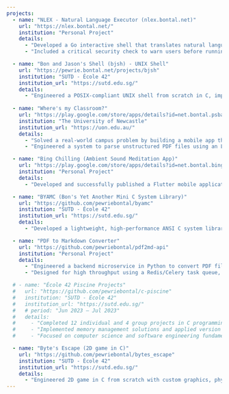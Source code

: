 ```yaml
---
projects:
  - name: "NLEX - Natural Language Executor (nlex.bontal.net)"
    url: "https://nlex.bontal.net/"
    institution: "Personal Project"
    details:
      - "Developed a Go interactive shell that translates natural language text into executable shell commands."
      - "Included a critical security check to warn users before running potentially destructive commands (eg. sudo rm -rf /* --no-preserve-root)."

  - name: "Bon and Jason's Shell (bjsh) - UNIX Shell"
    url: "https://pewrie.bontal.net/projects/bjsh"
    institution: "SUTD - École 42"
    institution_url: "https://sutd.edu.sg/"
    details:
      - "Engineered a POSIX-compliant UNIX shell from scratch in C, implementing the full command pipeline, I/O redirection, piping, signal handling, and job control; optimized for high reliability and performance via comprehensive testing and benchmarking."
      
  - name: "Where's my Classroom?"
    url: "https://play.google.com/store/apps/details?id=net.bontal.psba.whereismyclassroom"
    institution: "The University of Newcastle"
    institution_url: "https://uon.edu.au/"
    details:
      - "Solved a real-world campus problem by building a mobile app that replaced a confusing and inefficient timetable system of scattered PDFs and websites."
      - "Engineered a system to parse unstructured PDF files using an LLM, delivering a unified, real-time schedule with offline caching and push notifications."

  - name: "Bing Chilling (Ambient Sound Meditation App)"
    url: "https://play.google.com/store/apps/details?id=net.bontal.bingchilling"
    institution: "Personal Project"
    details:
      - "Developed and successfully published a Flutter mobile application delivering customizable ambient sounds with background audio playback, designed to aid relaxation and focus, utilizing Riverpod for state management."

  - name: "BYAMC (Bon's Yet Another Mini C System Library)"
    url: "https://github.com/pewriebontal/byamc"
    institution: "SUTD - École 42"
    institution_url: "https://sutd.edu.sg/"
    details:
      - "Developed a lightweight, high-performance ANSI C system library providing core functionalities (string manipulation, memory allocation, I/O, math, list operations), achieving an 8% performance improvement in bzero over standard libc."

  - name: "PDF to Markdown Converter"
    url: "https://github.com/pewriebontal/pdf2md-api"
    institution: "Personal Project"
    details:
      - "Engineered a backend microservice in Python to convert PDF files. Implemented hash-based caching to reduce redundant file processing by 90%."
      - "Designed for high throughput using a Redis/Celery task queue, achieving 3x the performance of synchronous methods."

  # - name: "École 42 Piscine Projects"
  #   url: "https://github.com/pewriebontal/c-piscine"
  #   institution: "SUTD - École 42"
  #   institution_url: "https://sutd.edu.sg/"
  #   # period: "Jun 2023 – Jul 2023"
  #   details:
  #     - "Completed 12 individual and 4 group projects in C programming, Linux system administration, and shell scripting during the intensive Piscine bootcamp"
  #     - "Implemented memory management solutions and applied version control with Git in a peer-evaluated environment."
  #     - "Focused on computer science and software engineering fundamentals through hands-on C programming challenges."

  - name: "Byte's Escape (2D game in C)"
    url: "https://github.com/pewriebontal/bytes_escape"
    institution: "SUTD - École 42"
    institution_url: "https://sutd.edu.sg/"
    details:
      - "Engineered 2D game in C from scratch with custom graphics, physics, and DFS for map validation."
---
```


